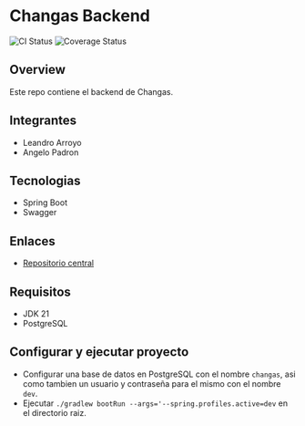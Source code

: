# Changas Backend

![CI Status](https://github.com/angelodpadron/changas-back/actions/workflows/ci.yml/badge.svg)
![Coverage Status](https://coveralls.io/repos/github/angelodpadron/changas-back/badge.svg)

## Overview
Este repo contiene el backend de Changas. 

## Integrantes
- Leandro Arroyo
- Angelo Padron

## Tecnologias
- Spring Boot
- Swagger

## Enlaces
- [Repositorio central](http://github.com/angelodpadron/changas-doc)

## Requisitos
- JDK 21
- PostgreSQL

## Configurar y ejecutar proyecto
- Configurar una base de datos en PostgreSQL con el nombre `changas`, asi como tambien un usuario y contraseña para el mismo con el nombre `dev`.
- Ejecutar `./gradlew bootRun --args='--spring.profiles.active=dev` en el directorio raiz.